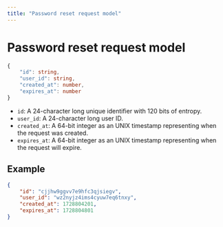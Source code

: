 ```yaml
---
title: "Password reset request model"
---
```


# Password reset request model

```ts
{
    "id": string,
    "user_id": string,
    "created_at": number,
    "expires_at": number
}
```

- `id`: A 24-character long unique identifier with 120 bits of entropy.
- `user_id`: A 24-character long user ID.
- `created_at`: A 64-bit integer as an UNIX timestamp representing when the request was created.
- `expires_at`: A 64-bit integer as an UNIX timestamp representing when the request will expire.

## Example

```json
{
    "id": "cjjhw9ggvv7e9hfc3qjsiegv",
    "user_id": "wz2nyjz4ims4cyuw7eq6tnxy",
    "created_at": 1728804201,
    "expires_at": 1728804801
}
```
